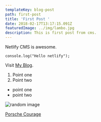 ```yaml
---
templateKey: blog-post
path: first-post
title: 'First Post '
date: 2018-02-17T13:17:15.091Z
featuredImage: ../img/lambo.jpg
description: This is first post from cms.
---
```

Netlify CMS is awesome.

```
console.log("Hello netlify");
```

Visit [My Blog](jsuraj.netlify.com).

1. Point one
2. Point two

* point one
* point two

![random image](https://loremflickr.com/320/240)

[Porsche Courage](https://www.youtube.com/watch?v=5WicTA0x6jE)
